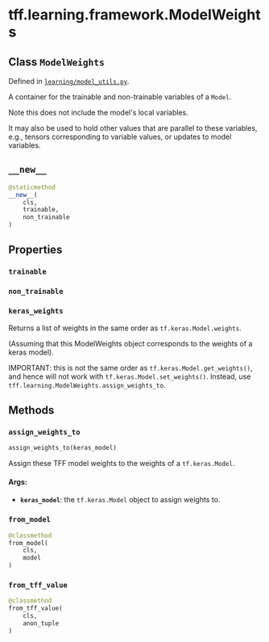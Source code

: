 <div itemscope itemtype="http://developers.google.com/ReferenceObject">
<meta itemprop="name" content="tff.learning.framework.ModelWeights" />
<meta itemprop="path" content="Stable" />
<meta itemprop="property" content="trainable"/>
<meta itemprop="property" content="non_trainable"/>
<meta itemprop="property" content="keras_weights"/>
<meta itemprop="property" content="__new__"/>
<meta itemprop="property" content="assign_weights_to"/>
<meta itemprop="property" content="from_model"/>
<meta itemprop="property" content="from_tff_value"/>
</div>

# tff.learning.framework.ModelWeights

## Class `ModelWeights`

Defined in
[`learning/model_utils.py`](http://github.com/tensorflow/federated/tree/master/tensorflow_federated/python/learning/model_utils.py).

<!-- Placeholder for "Used in" -->

A container for the trainable and non-trainable variables of a `Model`.

Note this does not include the model's local variables.

It may also be used to hold other values that are parallel to these variables,
e.g., tensors corresponding to variable values, or updates to model variables.

<h2 id="__new__"><code>__new__</code></h2>

```python
@staticmethod
__new__(
    cls,
    trainable,
    non_trainable
)
```

## Properties

<h3 id="trainable"><code>trainable</code></h3>

<h3 id="non_trainable"><code>non_trainable</code></h3>

<h3 id="keras_weights"><code>keras_weights</code></h3>

Returns a list of weights in the same order as `tf.keras.Model.weights`.

(Assuming that this ModelWeights object corresponds to the weights of a keras
model).

IMPORTANT: this is not the same order as `tf.keras.Model.get_weights()`, and
hence will not work with `tf.keras.Model.set_weights()`. Instead, use
`tff.learning.ModelWeights.assign_weights_to`.

## Methods

<h3 id="assign_weights_to"><code>assign_weights_to</code></h3>

```python
assign_weights_to(keras_model)
```

Assign these TFF model weights to the weights of a `tf.keras.Model`.

#### Args:

*   <b>`keras_model`</b>: the `tf.keras.Model` object to assign weights to.

<h3 id="from_model"><code>from_model</code></h3>

```python
@classmethod
from_model(
    cls,
    model
)
```

<h3 id="from_tff_value"><code>from_tff_value</code></h3>

```python
@classmethod
from_tff_value(
    cls,
    anon_tuple
)
```
